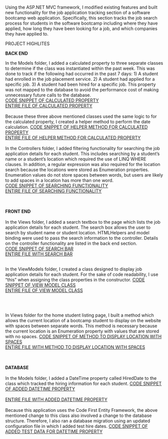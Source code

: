 Using the ASP.NET MVC framework, I modified existing features and built new functionality for the job application tracking section of a software bootcamp web application.  Specifically, this section tracks the job search process for students in the software bootcamp including where they have applied, how long they have been looking for a job, and which companies they have applied to. 

PROJECT HIGHLITES 

<B>BACK END</B>

In the Models folder, I added a calculated property to three separate classes to determine if the class was instantiated within the past week. This was done to track if the following had occurred in the past 7 days: 1) A student had enrolled in the job placement service.   2) A student had applied for a specific job.  3) A student had been hired for a specific job. This property was not mapped to the database to avoid the performance cost of making unnecessary future calls to the database.   
<a href="https://github.com/pmangione/Tech-Academy-Projects/blob/master/LiveProject/CodeSnippets/AddCalulatedPropertyToJobApplicationClass.cs">CODE SNIPPET OF CALCULATED PROPERTY</a> 
<BR><a href="https://github.com/pmangione/Tech-Academy-Projects/blob/master/LiveProject/Code/JPApplication.cs">ENTIRE FILE OF CALCULATED PROPERTY</a> 
<BR><BR>
Because these three above mentioned classes used the same logic to for the calculated property, I created a helper method to perform the date calculation.
<a href="https://github.com/pmangione/Tech-Academy-Projects/blob/master/LiveProject/CodeSnippets/HelperMethodCalculateIfObjectInstantiatedWithinPastWeek.cs">CODE SNIPPET OF HELPER METHOD FOR CALCULATED PROPERTY</a>
<BR>
<a href="https://github.com/pmangione/Tech-Academy-Projects/blob/master/LiveProject/Code/Helpers.cs">ENTIRE FILE OF HELPER METHOD FOR CALCULATED PROPERTY</a>
<BR>
<BR>
In the Controllers folder, I added filtering functionality for searching the job application details for each student.  This includes searching by a student’s name or a student’s location which required the use of LINQ  WHERE clauses.  In addition, a regular expression was also required for the location search because the locations were stored as Enumeration properties.  Enumeration values do not store spaces between words, but users are likely to add spaces in a location has more than one word.<BR> <a href="https://github.com/pmangione/Tech-Academy-Projects/blob/master/LiveProject/CodeSnippets/ControllerLogicToSearchByStudentNameOrLocation.cs">CODE SNIPPET OF SEARCHING FUNCTIONALITY</a>
<BR>
 <a href="https://github.com/pmangione/Tech-Academy-Projects/blob/master/LiveProject/Code/JPStudentRundownController.cs">ENTIRE FILE OF SEARCHING FUNCTIONALITY</a>
<bR><bR><BR>


<B>FRONT END</B><BR><BR>
In the Views folder, I added a search textbox to the page which lists the job application details for each student.  The search box allows the user to search by student name or student location.   HTMLHelpers and model binding were used to pass the search information to the controller.  Details on the controller functionality are listed in the back end section.<BR> <a href="https://github.com/pmangione/Tech-Academy-Projects/blob/master/LiveProject/CodeSnippets/AddSearchBarForStudentJobApplicationDetails.cs">CODE SNIPPET OF SEARCH BAR</a>
<BR>
 <a href="https://github.com/pmangione/Tech-Academy-Projects/blob/master/LiveProject/Code/IndexJPStudentRundown.cshtml">ENTIRE FILE WITH SEARCH BAR</a>
<bR><bR>        

In the ViewModels folder, I created a class designed to display job application details for each student.  For the sake of code readability, I use “this” when assigning the class properties in the constructor.  <a href="https://github.com/pmangione/Tech-Academy-Projects/blob/master/LiveProject/CodeSnippets/CreateViewModelForStudentJobApplicationDetails.cs">CODE SNIPPET OF VIEW MODEL CLASS</a> <BR>
<a href="https://github.com/pmangione/Tech-Academy-Projects/blob/master/LiveProject/Code/JPStudentRundown.cs">ENTIRE FILE OF VIEW MODEL CLASS</a>

<bR><bR>        

In Views folder for the home student listing page, I built a method which allows the current location of a bootcamp student to display on the website with spaces between separate words. This method is necessary because the current location is an Enumeration property with values that are stored with no spaces.  <a href="https://github.com/pmangione/Tech-Academy-Projects/blob/master/LiveProject/CodeSnippets/DisplayEnumLocationValueWithSpaces.cs">CODE SNIPPET OF METHOD TO DISPLAY LOCATION WITH SPACES</a> <BR>
<a href="https://github.com/pmangione/Tech-Academy-Projects/blob/master/LiveProject/Code/Index.cshtml">ENTIRE FILE WITH METHOD TO DISPLAY LOCATION WITH SPACES</a>
<bR><bR><br>        
 
<B>DATABASE</B> <BR><BR>
In the Models folder, I added a DateTime property called HiredDate to the class which tracked the hiring information for each student.  <a href="https://github.com/pmangione/Tech-Academy-Projects/blob/master/LiveProject/CodeSnippets/AddHireDateToStudentJobHiredRecords.cs">CODE SNIPPET OF ADDED DATETIME PROPERTY</a>  
<BR>
<a href="https://github.com/pmangione/Tech-Academy-Projects/blob/master/LiveProject/Code/JPHire.cs">ENTIRE FILE WITH ADDED DATETIME PROPERTY</a> 
<br><br>
Because this application uses the Code First Entity Framework, the above mentioned change to this class also involved a change to the database structure.  Therefore, I also ran a database migration using an updated configuration file in which I added test hire dates.  <a href="https://github.com/pmangione/Tech-Academy-Projects/blob/master/LiveProject/CodeSnippets/AddDateTimeTestDataForDatabaseMigration.cs">CODE SNIPPET OF ADDED TEST DATA FOR DATETIME PROPERTY</a>
    
